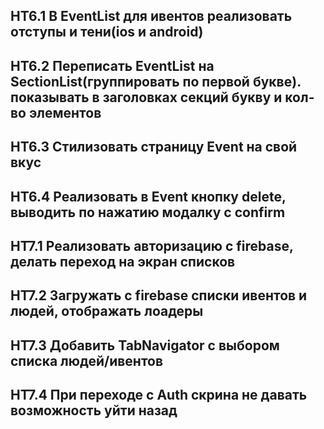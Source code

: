 ## HT6.1 В EventList для ивентов реализовать отступы и тени(ios и android)
## HT6.2 Переписать EventList на SectionList(группировать по первой букве). показывать в заголовках секций букву и кол-во элементов
## HT6.3 Стилизовать страницу Event на свой вкус
## HT6.4 Реализовать в Event кнопку delete, выводить по нажатию модалку с confirm

## HT7.1 Реализовать авторизацию с firebase, делать переход на экран списков
## HT7.2 Загружать с firebase списки ивентов и людей, отображать лоадеры
## HT7.3 Добавить TabNavigator с выбором списка людей/ивентов
## HT7.4 При переходе с Auth скрина не давать возможность уйти назад